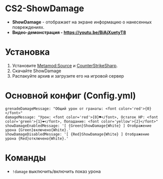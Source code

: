 # CS2-ShowDamage

- **ShowDamage** - отображает на экране информацию о нанесенных повреждениях.
- **Видео-демонстрация - https://youtu.be/BiAjXuetyT8**

# Установка
1. Установите [Metamod:Source](https://www.sourcemm.net/downloads.php/?branch=master) и [CounterStrikeSharp](https://github.com/roflmuffin/CounterStrikeSharp).
2. Скачайте ShowDamage
3. Распакуйте архив и загрузите его на игровой сервер

# Основной конфиг (Config.yml)
```
grenadeDamageMessage: "Общий урон от гранаты: <font color='red'>{0}</font>"
damageMessage: "Урон: <font color='red'>{0}♥</font>, Остаток HP: <font color='green'>{1}❤</font>, Попадание: <font color='yellow'>{2}</font>"
showDamageEnabledMessage: '[ {Green}ShowDamage{White} ] Отображение урона {Green}включено{White}.'
showDamageDisabledMessage: '[ {Red}ShowDamage{White} ] Отображение урона {Red}отключено{White}.'
```

# Команды
- `!damage` выключить/включить показ урона
